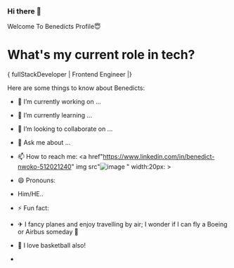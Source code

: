 ### Hi there 👋

Welcome To Benedicts Profile😇

<h1>What's my current role in tech?</h1>
   { fullStackDeveloper | Frontend Engineer |} 


Here are some things to know about Benedicts:

- 🔭 I’m currently working on ...
- 🌱 I’m currently learning ...
- 👯 I’m looking to collaborate on ...

- 💬 Ask me about ...
- 📫 How to reach me: <a href"https://www.linkedin.com/in/benedict-nwoko-512021240" img src"![image](https://user-images.githubusercontent.com/105940877/185755339-5ff2a423-65f9-4af0-a81e-d08275c0137b.png)
" width:20px: > </a>


- 😄 Pronouns: 
- Him/HE..


- ⚡ Fun fact: 
- ✈ I fancy planes and enjoy travelling by air; I wonder if I can fly a Boeing or Airbus someday 🤔
- 🏀 I love basketball also! 
- 
   

